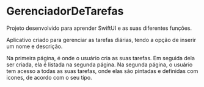 # GerenciadorDeTarefas

Projeto desenvolvido para aprender SwiftUI e as suas diferentes funções.

Aplicativo criado para gerenciar as tarefas diárias, tendo a opção de inserir um nome e descrição.

Na primeira página, é onde o usuário cria as suas tarefas. Em seguida dela ser criada, ela é listada na segunda página. Na segunda página, o usuário 
tem acesso a todas as suas tarefas, onde elas são pintadas e definidas com icones, de acordo com o seu tipo.

